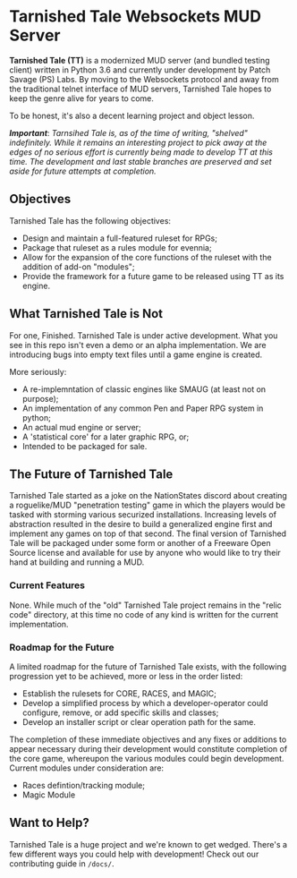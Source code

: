 # Tarnished Tale Websockets MUD Server
**Tarnished Tale (TT)** is a modernized MUD server (and bundled testing client) written in Python 3.6 and currently under development by Patch Savage (PS) Labs. By moving to the Websockets protocol and away from the traditional telnet interface of MUD servers, Tarnished Tale hopes to keep the genre alive for years to come.

To be honest, it's also a decent learning project and object lesson.

***Important***: *Tarnsihed Tale is, as of the time of writing, "shelved" indefinitely. While it remains an interesting project to pick away at the edges of no serious effort is currently being made to develop TT at this time. The development and last stable branches are preserved and set aside for future attempts at completion.*

## Objectives
Tarnished Tale has the following objectives:
 - Design and maintain a full-featured ruleset for RPGs;
 - Package that ruleset as a rules module for evennia;
 - Allow for the expansion of the core functions of the ruleset with the addition of add-on "modules";
 - Provide the framework for a future game to be released using TT as its engine.

## What Tarnished Tale is Not
For one, Finished. Tarnished Tale is under active development. What you see in this repo isn't even a demo or an alpha implementation. We are introducing bugs into empty text files until a game engine is created.

More seriously:
 - A re-implemntation of classic engines like SMAUG (at least not on purpose);
 - An implementation of any common Pen and Paper RPG system in python;
 - An actual mud engine or server;
 - A 'statistical core' for a later graphic RPG, or;
 - Intended to be packaged for sale.

## The Future of Tarnished Tale
Tarnished Tale started as a joke on the NationStates discord about creating a roguelike/MUD "penetration testing" game in which the players would be tasked with storming various securized installations. Increasing levels of abstraction resulted in the desire to build a generalized engine first and implement any games on top of that second. The final version of Tarnished Tale will be packaged under some form or another of a Freeware Open Source license and available for use by anyone who would like to try their hand at building and running a MUD.

### Current Features
None. While much of the "old" Tarnished Tale project remains in the "relic code" directory, at this time no code of any kind is written for the current implementation.

### Roadmap for the Future
A limited roadmap for the future of Tarnished Tale exists, with the following progression yet to be achieved, more or less in the order listed:
 - Establish the rulesets for CORE, RACES, and MAGIC;
 - Develop a simplified process by which a developer-operator could configure, remove, or add specific skills and classes;
 - Develop an installer script or clear operation path for the same.

The completion of these immediate objectives and any fixes or additions to appear necessary during their development would constitute completion of the core game, whereupon the various modules could begin development. Current modules under consideration are:
 - Races defintion/tracking module;
 - Magic Module

## Want to Help?
Tarnished Tale is a huge project and we're known to get wedged. There's a few different ways you could help with development! Check out our contributing guide in `/docs/`.
